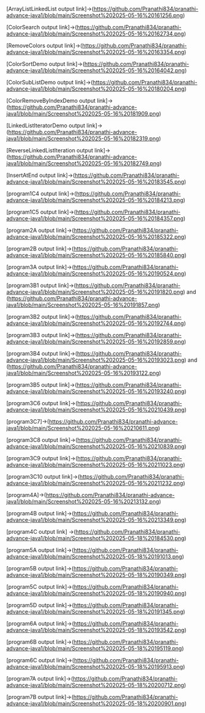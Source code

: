 [ArrayListLinkedList output link]->(https://github.com/Pranathi834/pranathi-advance-java1/blob/main/Screenshot%202025-05-16%20161256.png)

[ColorSearch output link]->(https://github.com/Pranathi834/pranathi-advance-java1/blob/main/Screenshot%202025-05-16%20162734.png)

[RemoveColors output link]->(https://github.com/Pranathi834/pranathi-advance-java1/blob/main/Screenshot%202025-05-16%20163354.png)

[ColorSortDemo output link]->(https://github.com/Pranathi834/pranathi-advance-java1/blob/main/Screenshot%202025-05-16%20164042.png)

[ColorSubListDemo output link]->(https://github.com/Pranathi834/pranathi-advance-java1/blob/main/Screenshot%202025-05-16%20180204.png)

[ColorRemoveByIndexDemo output link]->(https://github.com/Pranathi834/pranathi-advance-java1/blob/main/Screenshot%202025-05-16%20181909.png)

[LinkedListIteratorDemo output link]->(https://github.com/Pranathi834/pranathi-advance-java1/blob/main/Screenshot%202025-05-16%20182319.png)

[ReverseLinkedListIteration output link]->(https://github.com/Pranathi834/pranathi-advance-java1/blob/main/Screenshot%202025-05-16%20182749.png)

[InsertAtEnd output link]->(https://github.com/Pranathi834/pranathi-advance-java1/blob/main/Screenshot%202025-05-16%20183545.png)

[program1C4 output link]->(https://github.com/Pranathi834/pranathi-advance-java1/blob/main/Screenshot%202025-05-16%20184213.png)

[program1C5 output link]->(https://github.com/Pranathi834/pranathi-advance-java1/blob/main/Screenshot%202025-05-16%20184357.png)

[program2A output link]->(https://github.com/Pranathi834/pranathi-advance-java1/blob/main/Screenshot%202025-05-16%20185322.png)

[program2B output link]->(https://github.com/Pranathi834/pranathi-advance-java1/blob/main/Screenshot%202025-05-16%20185840.png)

[program3A output link]->(https://github.com/Pranathi834/pranathi-advance-java1/blob/main/Screenshot%202025-05-16%20190524.png)

[program3B1 output link]->(https://github.com/Pranathi834/pranathi-advance-java1/blob/main/Screenshot%202025-05-16%20191820.png) and (https://github.com/Pranathi834/pranathi-advance-java1/blob/main/Screenshot%202025-05-16%20191857.png)

[program3B2 output link]->(https://github.com/Pranathi834/pranathi-advance-java1/blob/main/Screenshot%202025-05-16%20192744.png)

[program3B3 output link]->(https://github.com/Pranathi834/pranathi-advance-java1/blob/main/Screenshot%202025-05-16%20192859.png)

[program3B4 output link]->(https://github.com/Pranathi834/pranathi-advance-java1/blob/main/Screenshot%202025-05-16%20193023.png) and (https://github.com/Pranathi834/pranathi-advance-java1/blob/main/Screenshot%202025-05-16%20193122.png)

[program3B5 output link]->(https://github.com/Pranathi834/pranathi-advance-java1/blob/main/Screenshot%202025-05-16%20193240.png)

[program3C6 output link]->(https://github.com/Pranathi834/pranathi-advance-java1/blob/main/Screenshot%202025-05-16%20210439.png)

[program3C7]->(https://github.com/Pranathi834/pranathi-advance-java1/blob/main/Screenshot%202025-05-16%20210611.png)

[program3C8 output link]->(https://github.com/Pranathi834/pranathi-advance-java1/blob/main/Screenshot%202025-05-16%20210839.png)

[program3C9 output link]->(https://github.com/Pranathi834/pranathi-advance-java1/blob/main/Screenshot%202025-05-16%20211023.png)

[program3C10 output link]->(https://github.com/Pranathi834/pranathi-advance-java1/blob/main/Screenshot%202025-05-16%20211232.png)

[program4A]->(https://github.com/Pranathi834/pranathi-advance-java1/blob/main/Screenshot%202025-05-16%20213132.png)

[program4B output link]->(https://github.com/Pranathi834/pranathi-advance-java1/blob/main/Screenshot%202025-05-16%20213349.png)

[program4C output link] ->(https://github.com/Pranathi834/pranathi-advance-java1/blob/main/Screenshot%202025-05-18%20184530.png)

[program5A output link]->(https://github.com/Pranathi834/pranathi-advance-java1/blob/main/Screenshot%202025-05-18%20191013.png)

[program5B output link]->(https://github.com/Pranathi834/pranathi-advance-java1/blob/main/Screenshot%202025-05-18%20190349.png)

[program5C output link]->(https://github.com/Pranathi834/pranathi-advance-java1/blob/main/Screenshot%202025-05-18%20190940.png)

[program5D output link]->(https://github.com/Pranathi834/pranathi-advance-java1/blob/main/Screenshot%202025-05-18%20191345.png)

[program6A output link]->(https://github.com/Pranathi834/pranathi-advance-java1/blob/main/Screenshot%202025-05-18%20193542.png)

[program6B output link]->(https://github.com/Pranathi834/pranathi-advance-java1/blob/main/Screenshot%202025-05-18%20195119.png)

[program6C output link]->(https://github.com/Pranathi834/pranathi-advance-java1/blob/main/Screenshot%202025-05-18%20195913.png)

[program7A output link]->(https://github.com/Pranathi834/pranathi-advance-java1/blob/main/Screenshot%202025-05-18%20200712.png)

[program7B output link]->(https://github.com/Pranathi834/pranathi-advance-java1/blob/main/Screenshot%202025-05-18%20200901.png)














